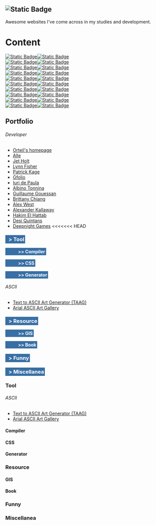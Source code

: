 ![Static Badge](https://img.shields.io/badge/websites-133C55?style=for-the-badge&logo=GitHub&logoColor=black&label=awesome&labelColor=386FA4&link=https%3A%2F%2Fgithub.com%2Fdodio12138%2Fawesome-websites)
---

Awesome websites I've come across in my studies and development.

# Content

[![Static Badge](https://img.shields.io/badge/%E2%94%9C%E2%94%80%E2%94%80%20-133C55?style=flat-square)![Static Badge](https://img.shields.io/badge/Portfolio-386FA4?style=flat-square)](#portfolio)  
[![Static Badge](https://img.shields.io/badge/%E2%94%9C%E2%94%80%E2%94%80%20-133C55?style=flat-square)![Static Badge](https://img.shields.io/badge/Tool-386FA4?style=flat-square)](#tool)    
[![Static Badge](https://img.shields.io/badge/%E2%94%82%C2%A0%C2%A0%20%E2%94%9C%E2%94%80%E2%94%80%20-133C55?style=flat-square)![Static Badge](https://img.shields.io/badge/Compiler-386FA4?style=flat-square)](#compiler)  
[![Static Badge](https://img.shields.io/badge/%E2%94%82%C2%A0%C2%A0%20%E2%94%9C%E2%94%80%E2%94%80%20-133C55?style=flat-square)![Static Badge](https://img.shields.io/badge/CSS-386FA4?style=flat-square)](#CSS)  
[![Static Badge](https://img.shields.io/badge/%E2%94%82%C2%A0%C2%A0%20%E2%94%94%E2%94%80%E2%94%80%20%20-133C55?style=flat-square)![Static Badge](https://img.shields.io/badge/Generator-386FA4?style=flat-square)](#generator)      
[![Static Badge](https://img.shields.io/badge/%E2%94%9C%E2%94%80%E2%94%80%20-133C55?style=flat-square)![Static Badge](https://img.shields.io/badge/Resource-386FA4?style=flat-square)](#resource)     
[![Static Badge](https://img.shields.io/badge/%E2%94%82%C2%A0%C2%A0%20%E2%94%9C%E2%94%80%E2%94%80%20-133C55?style=flat-square)![Static Badge](https://img.shields.io/badge/GIS-386FA4?style=flat-square)](#GIS)    
[![Static Badge](https://img.shields.io/badge/%E2%94%82%C2%A0%C2%A0%20%E2%94%94%E2%94%80%E2%94%80%20%20-133C55?style=flat-square)![Static Badge](https://img.shields.io/badge/Book-386FA4?style=flat-square)](#book)     
[![Static Badge](https://img.shields.io/badge/%E2%94%9C%E2%94%80%E2%94%80%20-133C55?style=flat-square)![Static Badge](https://img.shields.io/badge/Funny-386FA4?style=flat-square)](#funny)     
[![Static Badge](https://img.shields.io/badge/%E2%94%94%E2%94%80%E2%94%80%20%20-133C55?style=flat-square)![Static Badge](https://img.shields.io/badge/Miscellanea-386FA4?style=flat-square)](#miscellanea)    




## <span id="portfolio">Portfolio</span>

###### Developer
- [Orteil's homepage](https://orteil.dashnet.org/)
- [Alle](https://sava.io/)
- [Jet Holt](https://jetholt.com/)
- [Lynn Fisher](https://lynnandtonic.com/)
- [Patrick Kage](https://ka.ge/)
- [Gfolio](https://gfolio.enjeck.com/)
- [Iuri de Paula](https://iuri.is/)
- [Albino Tonnina](https://albinotonnina.com/)
- [Guillaume Gouessan](https://guillaumegouessan.com/)
- [Brittany Chiang](https://brittanychiang.com/)
- [Alex West](https://www.alexwest.co/)
- [Alexander Kallaway](http://ka11away.com/)
- [Hakim El Hattab](https://hakim.se/)
- [Desi Quintans](https://www.desiquintans.com/)
- [Deepnight Games](https://deepnight.net)
<<<<<<< HEAD

### <span id="tool" style="background: #386FA4; padding:3px 3px 3px 10px; color: white">> Tool</span>

#### <span id="compiler" style="background: #386FA4; padding:3px 3px 3px 40px; color: white">>> Compiler</span>
#### <span id="CSS" style="background: #386FA4; padding:3px 3px 3px 40px; color: white">>> CSS</span>
#### <span id="generator" style="background: #386FA4; padding:3px 3px 3px 40px; color: white">>> Generator</span>
######  ASCII
- [Text to ASCII Art Generator (TAAG)](http://www.patorjk.com/software/taag/)
- [Arial ASCII Art Gallery](http://patorjk.com/arial-ascii-art/)

### <span id="resource" style="background: #386FA4; padding:3px 3px 3px 10px; color: white">> Resource</span>

#### <span id="GIS" style="background: #386FA4; padding:3px 3px 3px 40px; color: white">>> GIS</span>
#### <span id="book" style="background: #386FA4; padding:3px 3px 3px 40px; color: white">>> Book</span>

### <span id="funnny" style="background: #386FA4; padding:3px 3px 3px 10px; color: white">> Funny</span>

### <span id="miscellanea" style="background: #386FA4; padding:3px 3px 3px 10px; color: white">> Miscellanea</span>

### <span id="tool">Tool</span>

###### ASCII
- [Text to ASCII Art Generator (TAAG)](http://www.patorjk.com/software/taag/)
- [Arial ASCII Art Gallery](http://patorjk.com/arial-ascii-art/)
#### <span id="compiler">Compiler</span>
#### <span id="CSS">CSS</span>
#### <span id="generator">Generator</span>

### <span id="resource">Resource</span>

#### <span id="GIS">GIS</span>
#### <span id="book">Book</span>

### <span id="funnny">Funny</span>

### <span id="miscellanea">Miscellanea</span>

